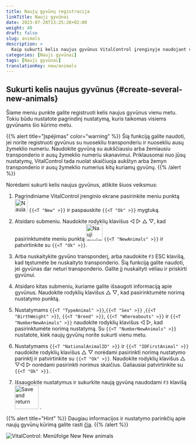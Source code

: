 ```yaml
---
title: Naujų gyvūnų registracija
linkTitle: Nauji gyvūnai
date: 2023-07-28T13:25:28+02:00
weight: 40
draft: false
slug: animals
description: >
  Kaip sukurti kelis naujus gyvūnus VitalControl įrenginyje naudojant vieną veiksmą.
categories: [Nauji gyvūnai]
tags: [Nauji gyvūnai]
translationKey: new/animals
---
```

## Sukurti kelis naujus gyvūnus {#create-several-new-animals}

Šiame meniu punkte galite registruoti kelis naujus gyvūnus vienu metu. Tokiu būdu nustatote pagrindinį nustatymą, kuris taikomas visiems gyvūnams šio kūrimo metu.

{{% alert title="Įspėjimas" color="warning" %}}
Šią funkciją galite naudoti, jei norite registruoti gyvūnus su nuosekliu transponderiu ir nuosekliu ausų žymeklio numeriu. Naudokite gyvūną su aukščiausiu arba žemiausiu transponderio ir ausų žymeklio numeriu skanavimui. Priklausomai nuo jūsų nustatymų, VitalControl tada nuolat skaičiuoja aukštyn arba žemyn transponderio ir ausų žymeklio numerius kitų kuriamų gyvūnų.
{{% /alert %}}

Norėdami sukurti kelis naujus gyvūnus, atlikite šiuos veiksmus:

1. Pagrindiniame VitalControl įrenginio ekrane pasirinkite meniu punktą <img src="/icons/main/new-animal.svg" width="35" align="bottom" alt="Naujas gyvūnas" /> `{{<T "New" >}}` ir paspauskite `{{<T "Ok" >}}` mygtuką.

2. Atsidaro submeniu. Naudokite rodyklių klavišus ◁ ▷ △ ▽, kad pasirinktumėte meniu punktą <img src="/icons/main/new-animals.svg" width="45" align="bottom" alt="Nauji gyvūnai" /> `{{<T "NewAnimals" >}}` ir patvirtinkite su `{{<T "Ok" >}}`.

3. Arba nuskaitykite gyvūno transponderį, arba naudokite `F3` ESC klavišą, kad tęstumėte be nuskaityto transponderio. Šią funkciją galite naudoti, jei gyvūnas dar neturi transponderio. Galite jį nuskaityti vėliau ir priskirti gyvūnui.

4. Atsidaro kitas submeniu, kuriame galite išsaugoti informaciją apie gyvūnus. Naudokite rodyklių klavišus △ ▽, kad pasirinktumėte norimą nustatymo punktą.

5. Nustatymams `{{<T "TypeAnimal" >}}`,`{{<T "Sex" >}}` ,`{{<T "BirthWeight" >}}`, `{{<T "Breed" >}}`, `{{<T "Whereabouts" >}}` ir `{{<T "NumberNewAnimals" >}}` naudokite rodyklių klavišus ◁ ▷, kad pasirinktumėte norimą nustatymą. Su `{{<T "NumberNewAnimals" >}}` nustatote, kiek naujų gyvūnų norite sukurti vienu metu.


6. Nustatymams `{{<T "NationalAnimalID" >}}` ir `{{<T "IDFirstAnimal" >}}` naudokite rodyklių klavišus △ ▽ norėdami pasirinkti norimą nustatymo parinktį ir patvirtinkite su `{{<T "Ok" >}}`. Naudokite rodyklių klavišus △ ▽◁ ▷ norėdami pasirinkti norimus skaičius. Galiausiai patvirtinkite su `{{<T "Ok" >}}`.

7. Išsaugokite nustatymus ir sukurkite naują gyvūną naudodami `F3` klavišą &nbsp;<img src="/icons/footer/save_exit.svg" width="65" align="bottom" alt="Save and return" />&nbsp;.

{{% alert title="Hint" %}}
Daugiau informacijos ir nustatymo parinkčių apie naujų gyvūnų kūrimą galite rasti [čia](../../settings/animal-registration/).
{{% /alert %}}

   ![VitalControl: Menüfolge New New animals](../images/newanimals.png "Create new animals")

